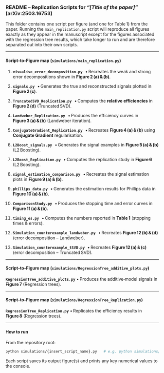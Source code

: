 ### README – Replication Scripts for *“\[Title of the paper]”* (arXiv:2503.16753)

This folder contains one script per figure (and one for Table 1) from the paper.
Running the ```main_replication.py``` script will reproduce all figures exactly as they appear in the manuscript except for the figures associated with the regression tree results, which take longer to run and are therefore separated out into their own scripts.

---

#### Script‑to‑Figure map (```simulations/main_replication.py```)

1. **`visualise_error_decomposition.py`**
     • Recreates the weak and strong error decompositions shown in **Figure 2 (a) & (b)**.

2. **`signals.py`**
     • Generates the true and reconstructed signals plotted in **Figure 2 (c)**.

3. **`TruncatedSVD_Replication.py`**
     • Computes the **relative efficiencies** in **Figure 2 (d)** (Truncated SVD).

4. **`Landweber_Replication.py`**
     • Produces the efficiency curves in **Figure 3 (a) & (b)** (Landweber iteration).

5. **`ConjugateGradient_Replication.py`**
     • Recreates **Figure 4 (a) & (b)** using **Conjugate Gradient** regularisation.

6. **`L2Boost_signals.py`**
     • Generates the signal examples in **Figure 5 (a) & (b)** (L2 Boosting).

7. **`L2Boost_Replication.py`**
     • Computes the replication study in **Figure 6** (L2 Boosting).

8. **`signal_estimation_comparison.py`**
      • Recreates the signal estimation plots in **Figure 9 (a) & (b)**.

9. **`phillips_data.py`**
      • Generates the estimation results for Phillips data in **Figure 10 (a) & (b)**.

10. **`ComparisonStudy.py`**
      • Produces the stopping time and error curves in **Figure 11 (a) & (b)**.

11. **`timing_es.py`**
      • Computes the numbers reported in **Table 1** (stopping times & errors).

12. **`Simulation_counterexample_landweber.py`**
      • Recreates **Figure 12 (b) & (d)** (error decomposition – Landweber).

13. **`Simulation_counterexample_tSVD.py`**
      • Recreates **Figure 12 (a) & (c)** (error decomposition – Truncated SVD).

---

#### Script‑to‑Figure map (```simulations/RegressionTree_additive_plots.py```)

**`RegressionTree_additive_plots.py`**
  • Produces the additive‑model signals in **Figure 7** (Regression trees).

---

#### Script‑to‑Figure map (```simulations/RegressionTree_Replication.py```)

**`RegressionTree_Replication.py`**
  • Replicates the efficiency results in **Figure 8** (Regression trees).

---

#### How to run

From the repository root:

```bash
python simulations/{insert_script_name}.py   # e.g. python simulations/RegressionTree_additive_plots.py
```

Each script saves its output figure(s) and prints any key numerical values to the console.
